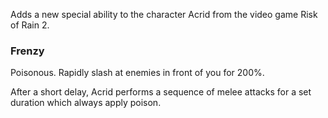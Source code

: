 Adds a new special ability to the character Acrid from the video game Risk of Rain 2.

### Frenzy
Poisonous. Rapidly slash at enemies in front of you for 200%.

After a short delay, Acrid performs a sequence of melee attacks for a set duration which always apply poison.
